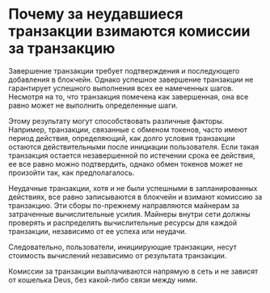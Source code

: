 # Почему за неудавшиеся транзакции взимаются комиссии за транзакцию

Завершение транзакции требует подтверждения и последующего добавления в блокчейн. Однако успешное завершение транзакции не гарантирует успешного выполнения всех ее намеченных шагов. Несмотря на то, что транзакция помечена как завершенная, она все равно может не выполнить определенные шаги.

Этому результату могут способствовать различные факторы. Например, транзакции, связанные с обменом токенов, часто имеют период действия, определяющий, как долго условия транзакции остаются действительными после инициации пользователя. Если такая транзакция остается незавершенной по истечении срока ее действия, ее все равно можно подтвердить, однако обмен токенов может не произойти так, как предполагалось.

Неудачные транзакции, хотя и не были успешными в запланированных действиях, все равно записываются в блокчейн и взимают комиссию за транзакцию. Эти сборы по-прежнему направляются майнерам за затраченные вычислительные усилия. Майнеры внутри сети должны проверять и распределять вычислительные ресурсы для каждой транзакции, независимо от ее успеха или неудачи.

Следовательно, пользователи, инициирующие транзакции, несут стоимость вычислений независимо от результата транзакции.

Комиссии за транзакции выплачиваются напрямую в сеть и не зависят от кошелька Deus, без какой-либо связи между ними.